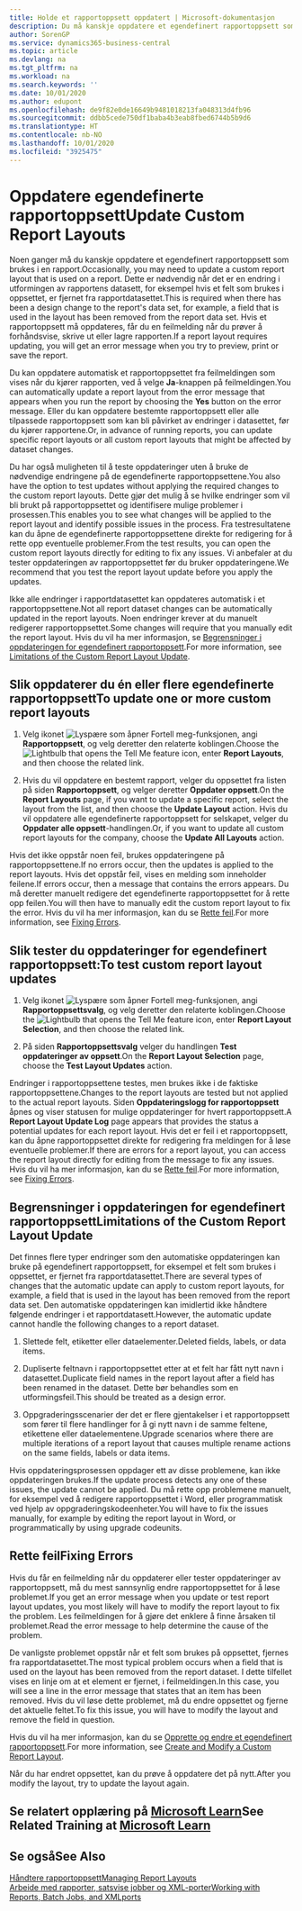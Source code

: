 ```yaml
---
title: Holde et rapportoppsett oppdatert | Microsoft-dokumentasjon
description: Du må kanskje oppdatere et egendefinert rapportoppsett som brukes i en rapport. Dette er nødvendig når det er en endring i utformingen av rapportens datasett, for eksempel hvis et felt som brukes i oppsettet, er fjernet fra rapportdatasettet.
author: SorenGP
ms.service: dynamics365-business-central
ms.topic: article
ms.devlang: na
ms.tgt_pltfrm: na
ms.workload: na
ms.search.keywords: ''
ms.date: 10/01/2020
ms.author: edupont
ms.openlocfilehash: de9f82e0de16649b9481018213fa048313d4fb96
ms.sourcegitcommit: ddbb5cede750df1baba4b3eab8fbed6744b5b9d6
ms.translationtype: HT
ms.contentlocale: nb-NO
ms.lasthandoff: 10/01/2020
ms.locfileid: "3925475"
---
```

# <a name="update-custom-report-layouts"></a><span data-ttu-id="583fa-104">Oppdatere egendefinerte rapportoppsett</span><span class="sxs-lookup"><span data-stu-id="583fa-104">Update Custom Report Layouts</span></span>
<span data-ttu-id="583fa-105">Noen ganger må du kanskje oppdatere et egendefinert rapportoppsett som brukes i en rapport.</span><span class="sxs-lookup"><span data-stu-id="583fa-105">Occasionally, you may need to update a custom report layout that is used on a report.</span></span> <span data-ttu-id="583fa-106">Dette er nødvendig når det er en endring i utformingen av rapportens datasett, for eksempel hvis et felt som brukes i oppsettet, er fjernet fra rapportdatasettet.</span><span class="sxs-lookup"><span data-stu-id="583fa-106">This is required when there has been a design change to the report's data set, for example, a field that is used in the layout has been removed from the report data set.</span></span> <span data-ttu-id="583fa-107">Hvis et rapportoppsett må oppdateres, får du en feilmelding når du prøver å forhåndsvise, skrive ut eller lagre rapporten.</span><span class="sxs-lookup"><span data-stu-id="583fa-107">If a report layout requires updating, you will get an error message when you try to preview, print or save the report.</span></span>  

<span data-ttu-id="583fa-108">Du kan oppdatere automatisk et rapportoppsettet fra feilmeldingen som vises når du kjører rapporten, ved å velge **Ja**-knappen på feilmeldingen.</span><span class="sxs-lookup"><span data-stu-id="583fa-108">You can automatically update a report layout from the error message that appears when you run the report by choosing the **Yes** button on the error message.</span></span> <span data-ttu-id="583fa-109">Eller du kan oppdatere bestemte rapportoppsett eller alle tilpassede rapportoppsett som kan bli påvirket av endringer i datasettet, før du kjører rapportene.</span><span class="sxs-lookup"><span data-stu-id="583fa-109">Or, in advance of running reports, you can update specific report layouts or all custom report layouts that might be affected by dataset changes.</span></span>  

<span data-ttu-id="583fa-110">Du har også muligheten til å teste oppdateringer uten å bruke de nødvendige endringene på de egendefinerte rapportoppsettene.</span><span class="sxs-lookup"><span data-stu-id="583fa-110">You also have the option to test updates without applying the required changes to the custom report layouts.</span></span> <span data-ttu-id="583fa-111">Dette gjør det mulig å se hvilke endringer som vil bli brukt på rapportoppsettet og identifisere mulige problemer i prosessen.</span><span class="sxs-lookup"><span data-stu-id="583fa-111">This enables you to see what changes will be applied to the report layout and identify possible issues in the process.</span></span> <span data-ttu-id="583fa-112">Fra testresultatene kan du åpne de egendefinerte rapportoppsettene direkte for redigering for å rette opp eventuelle problemer.</span><span class="sxs-lookup"><span data-stu-id="583fa-112">From the test results, you can open the custom report layouts directly for editing to fix any issues.</span></span> <span data-ttu-id="583fa-113">Vi anbefaler at du tester oppdateringen av rapportoppsettet før du bruker oppdateringene.</span><span class="sxs-lookup"><span data-stu-id="583fa-113">We recommend that you test the report layout update before you apply the updates.</span></span>  

<span data-ttu-id="583fa-114">Ikke alle endringer i rapportdatasettet kan oppdateres automatisk i et rapportoppsettene.</span><span class="sxs-lookup"><span data-stu-id="583fa-114">Not all report dataset changes can be automatically updated in the report layouts.</span></span> <span data-ttu-id="583fa-115">Noen endringer krever at du manuelt redigerer rapportoppsettet.</span><span class="sxs-lookup"><span data-stu-id="583fa-115">Some changes will require that you manually edit the report layout.</span></span> <span data-ttu-id="583fa-116">Hvis du vil ha mer informasjon, se [Begrensninger i oppdateringen for egendefinert rapportoppsett](ui-update-report-layouts.md#UpdateLimitations).</span><span class="sxs-lookup"><span data-stu-id="583fa-116">For more information, see [Limitations of the Custom Report Layout Update](ui-update-report-layouts.md#UpdateLimitations).</span></span>  

## <a name="to-update-one-or-more-custom-report-layouts"></a><span data-ttu-id="583fa-117">Slik oppdaterer du én eller flere egendefinerte rapportoppsett</span><span class="sxs-lookup"><span data-stu-id="583fa-117">To update one or more custom report layouts</span></span>  

1.  <span data-ttu-id="583fa-118">Velg ikonet ![Lyspære som åpner Fortell meg-funksjonen](media/ui-search/search_small.png "Fortell hva du vil gjøre"), angi **Rapportoppsett**, og velg deretter den relaterte koblingen.</span><span class="sxs-lookup"><span data-stu-id="583fa-118">Choose the ![Lightbulb that opens the Tell Me feature](media/ui-search/search_small.png "Tell me what you want to do") icon, enter **Report Layouts**, and then choose the related link.</span></span>  

2.  <span data-ttu-id="583fa-119">Hvis du vil oppdatere en bestemt rapport, velger du oppsettet fra listen på siden **Rapportoppsett**, og velger deretter **Oppdater oppsett**.</span><span class="sxs-lookup"><span data-stu-id="583fa-119">On the **Report Layouts** page, if you want to update a specific report, select the layout from the list, and then choose the **Update Layout** action.</span></span> <span data-ttu-id="583fa-120">Hvis du vil oppdatere alle egendefinerte rapportoppsett for selskapet, velger du **Oppdater alle oppsett**-handlingen.</span><span class="sxs-lookup"><span data-stu-id="583fa-120">Or, if you want to update all custom report layouts for the company, choose the **Update All Layouts** action.</span></span>  

<span data-ttu-id="583fa-121">Hvis det ikke oppstår noen feil, brukes oppdateringene på rapportoppsettene.</span><span class="sxs-lookup"><span data-stu-id="583fa-121">If no errors occur, then the updates is applied to the report layouts.</span></span> <span data-ttu-id="583fa-122">Hvis det oppstår feil, vises en melding som inneholder feilene.</span><span class="sxs-lookup"><span data-stu-id="583fa-122">If errors occur, then a message that contains the errors appears.</span></span> <span data-ttu-id="583fa-123">Du må deretter manuelt redigere det egendefinerte rapportoppsettet for å rette opp feilen.</span><span class="sxs-lookup"><span data-stu-id="583fa-123">You will then have to manually edit the custom report layout to fix the error.</span></span> <span data-ttu-id="583fa-124">Hvis du vil ha mer informasjon, kan du se [Rette feil](ui-update-report-layouts.md#FixErrors).</span><span class="sxs-lookup"><span data-stu-id="583fa-124">For more information, see [Fixing Errors](ui-update-report-layouts.md#FixErrors).</span></span>  

## <a name="to-test-custom-report-layout-updates"></a><span data-ttu-id="583fa-125">Slik tester du oppdateringer for egendefinert rapportoppsett:</span><span class="sxs-lookup"><span data-stu-id="583fa-125">To test custom report layout updates</span></span>  

1.  <span data-ttu-id="583fa-126">Velg ikonet ![Lyspære som åpner Fortell meg-funksjonen](media/ui-search/search_small.png "Fortell hva du vil gjøre"), angi **Rapportoppsettsvalg**, og velg deretter den relaterte koblingen.</span><span class="sxs-lookup"><span data-stu-id="583fa-126">Choose the ![Lightbulb that opens the Tell Me feature](media/ui-search/search_small.png "Tell me what you want to do") icon, enter **Report Layout Selection**, and then choose the related link.</span></span>  

2.  <span data-ttu-id="583fa-127">På siden **Rapportoppsettsvalg** velger du handlingen **Test oppdateringer av oppsett**.</span><span class="sxs-lookup"><span data-stu-id="583fa-127">On the **Report Layout Selection** page, choose the **Test Layout Updates** action.</span></span>  

 <span data-ttu-id="583fa-128">Endringer i rapportoppsettene testes, men brukes ikke i de faktiske rapportoppsettene.</span><span class="sxs-lookup"><span data-stu-id="583fa-128">Changes to the report layouts are tested but not applied to the actual report layouts.</span></span> <span data-ttu-id="583fa-129">Siden **Oppdateringslogg for rapportoppsett** åpnes og viser statusen for mulige oppdateringer for hvert rapportoppsett.</span><span class="sxs-lookup"><span data-stu-id="583fa-129">A **Report Layout Update Log** page appears that provides the status a potential updates for each report layout.</span></span> <span data-ttu-id="583fa-130">Hvis det er feil i et rapportoppsett, kan du åpne rapportoppsettet direkte for redigering fra meldingen for å løse eventuelle problemer.</span><span class="sxs-lookup"><span data-stu-id="583fa-130">If there are errors for a report layout, you can access the report layout directly for editing from the message to fix any issues.</span></span> <span data-ttu-id="583fa-131">Hvis du vil ha mer informasjon, kan du se [Rette feil](ui-update-report-layouts.md#FixErrors).</span><span class="sxs-lookup"><span data-stu-id="583fa-131">For more information, see [Fixing Errors](ui-update-report-layouts.md#FixErrors).</span></span>  

##  <a name="limitations-of-the-custom-report-layout-update"></a><a name="UpdateLimitations"></a> <span data-ttu-id="583fa-132">Begrensninger i oppdateringen for egendefinert rapportoppsett</span><span class="sxs-lookup"><span data-stu-id="583fa-132">Limitations of the Custom Report Layout Update</span></span>  
 <span data-ttu-id="583fa-133">Det finnes flere typer endringer som den automatiske oppdateringen kan bruke på egendefinert rapportoppsett, for eksempel et felt som brukes i oppsettet, er fjernet fra rapportdatasettet.</span><span class="sxs-lookup"><span data-stu-id="583fa-133">There are several types of changes that the automatic update can apply to custom report layouts, for example, a field that is used in the layout has been removed from the report data set.</span></span> <span data-ttu-id="583fa-134">Den automatiske oppdateringen kan imidlertid ikke håndtere følgende endringer i et rapportdatasett.</span><span class="sxs-lookup"><span data-stu-id="583fa-134">However, the automatic update cannot handle the following changes to a report dataset.</span></span>  

1.  <span data-ttu-id="583fa-135">Slettede felt, etiketter eller dataelementer.</span><span class="sxs-lookup"><span data-stu-id="583fa-135">Deleted fields, labels, or data items.</span></span>  

2.  <span data-ttu-id="583fa-136">Dupliserte feltnavn i rapportoppsettet etter at et felt har fått nytt navn i datasettet.</span><span class="sxs-lookup"><span data-stu-id="583fa-136">Duplicate field names in the report layout after a field has been renamed in the dataset.</span></span> <span data-ttu-id="583fa-137">Dette bør behandles som en utformingsfeil.</span><span class="sxs-lookup"><span data-stu-id="583fa-137">This should be treated as a design error.</span></span>  

3.  <span data-ttu-id="583fa-138">Oppgraderingsscenarier der det er flere gjentakelser i et rapportoppsett som fører til flere handlinger for å gi nytt navn i de samme feltene, etikettene eller dataelementene.</span><span class="sxs-lookup"><span data-stu-id="583fa-138">Upgrade scenarios where there are multiple iterations of a report layout that causes multiple rename actions on the same fields, labels or data items.</span></span>  

 <span data-ttu-id="583fa-139">Hvis oppdateringsprosessen oppdager ett av disse problemene, kan ikke oppdateringen brukes.</span><span class="sxs-lookup"><span data-stu-id="583fa-139">If the update process detects any one of these issues, the update cannot be applied.</span></span> <span data-ttu-id="583fa-140">Du må rette opp problemene manuelt, for eksempel ved å redigere rapportoppsettet i Word, eller programmatisk ved hjelp av oppgraderingskodeenheter.</span><span class="sxs-lookup"><span data-stu-id="583fa-140">You will have to fix the issues manually, for example by editing the report layout in Word, or programmatically by using upgrade codeunits.</span></span>  

##  <a name="fixing-errors"></a><a name="FixErrors"></a> <span data-ttu-id="583fa-141">Rette feil</span><span class="sxs-lookup"><span data-stu-id="583fa-141">Fixing Errors</span></span>  
 <span data-ttu-id="583fa-142">Hvis du får en feilmelding når du oppdaterer eller tester oppdateringer av rapportoppsett, må du mest sannsynlig endre rapportoppsettet for å løse problemet.</span><span class="sxs-lookup"><span data-stu-id="583fa-142">If you get an error message when you update or test report layout updates, you most likely will have to modify the report layout to fix the problem.</span></span> <span data-ttu-id="583fa-143">Les feilmeldingen for å gjøre det enklere å finne årsaken til problemet.</span><span class="sxs-lookup"><span data-stu-id="583fa-143">Read the error message to help determine the cause of the problem.</span></span>  

 <span data-ttu-id="583fa-144">De vanligste problemet oppstår når et felt som brukes på oppsettet, fjernes fra rapportdatasettet.</span><span class="sxs-lookup"><span data-stu-id="583fa-144">The most typical problem occurs when a field that is used on the layout has been removed from the report dataset.</span></span> <span data-ttu-id="583fa-145">I dette tilfellet vises en linje om at et element er fjernet, i feilmeldingen.</span><span class="sxs-lookup"><span data-stu-id="583fa-145">In this case, you will see a line in the error message that states that an item has been removed.</span></span> <span data-ttu-id="583fa-146">Hvis du vil løse dette problemet, må du endre oppsettet og fjerne det aktuelle feltet.</span><span class="sxs-lookup"><span data-stu-id="583fa-146">To fix this issue, you will have to modify the layout and remove the field in question.</span></span>  

 <span data-ttu-id="583fa-147">Hvis du vil ha mer informasjon, kan du se [Opprette og endre et egendefinert rapportoppsett](ui-how-create-custom-report-layout.md#ModifyCustomLayout).</span><span class="sxs-lookup"><span data-stu-id="583fa-147">For more information, see [Create and Modify a Custom Report Layout](ui-how-create-custom-report-layout.md#ModifyCustomLayout).</span></span>  

<span data-ttu-id="583fa-148">Når du har endret oppsettet, kan du prøve å oppdatere det på nytt.</span><span class="sxs-lookup"><span data-stu-id="583fa-148">After you modify the layout, try to update the layout again.</span></span>  

## <a name="see-related-training-at-microsoft-learn"></a><span data-ttu-id="583fa-149">Se relatert opplæring på [Microsoft Learn](/learn/modules/change-documents-dynamics-365-business-central/index)</span><span class="sxs-lookup"><span data-stu-id="583fa-149">See Related Training at [Microsoft Learn](/learn/modules/change-documents-dynamics-365-business-central/index)</span></span>

## <a name="see-also"></a><span data-ttu-id="583fa-150">Se også</span><span class="sxs-lookup"><span data-stu-id="583fa-150">See Also</span></span>  
 [<span data-ttu-id="583fa-151">Håndtere rapportoppsett</span><span class="sxs-lookup"><span data-stu-id="583fa-151">Managing Report Layouts</span></span>](ui-manage-report-layouts.md)  
 [<span data-ttu-id="583fa-152">Arbeide med rapporter, satsvise jobber og XML-porter</span><span class="sxs-lookup"><span data-stu-id="583fa-152">Working with Reports, Batch Jobs, and XMLports</span></span>](ui-work-report.md)  

